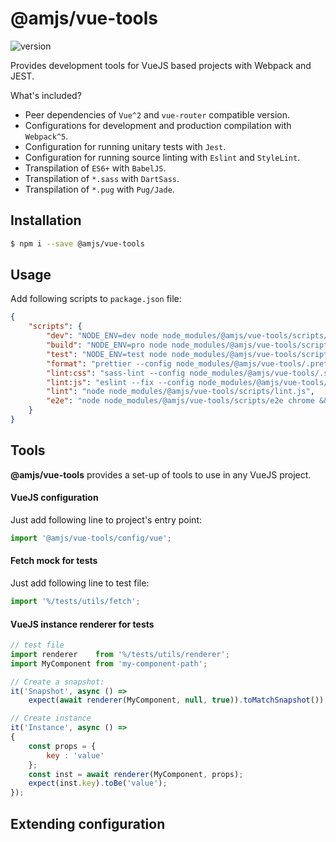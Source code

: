 # @amjs/vue-tools

![version](https://img.shields.io/npm/v/@amjs/vue-tools?style=flat-square)

Provides development tools for VueJS based projects with Webpack and JEST.

What's included?

- Peer dependencies of `Vue^2` and `vue-router` compatible version.
- Configurations for development and production compilation with `Webpack^5`.
- Configuration for running unitary tests with `Jest`.
- Configuration for running source linting with `Eslint` and `StyleLint`.
- Transpilation of `ES6+` with `BabelJS`.
- Transpilation of `*.sass` with `DartSass`.
- Transpilation of `*.pug` with `Pug/Jade`.

## Installation

```bash
$ npm i --save @amjs/vue-tools
```

## Usage

Add following scripts to `package.json` file:

```json
{
    "scripts": {
        "dev": "NODE_ENV=dev node node_modules/@amjs/vue-tools/scripts/serve.js",
        "build": "NODE_ENV=pro node node_modules/@amjs/vue-tools/scripts/build.js",
        "test": "NODE_ENV=test node node_modules/@amjs/vue-tools/scripts/test.js",
        "format": "prettier --config node_modules/@amjs/vue-tools/.prettierrc --write 'src/**/*.js'",
        "lint:css": "sass-lint --config node_modules/@amjs/vue-tools/.sass-lint.yml -v",
        "lint:js": "eslint --fix --config node_modules/@amjs/vue-tools/.eslintrc.yml --ext .js src tests",
        "lint": "node node_modules/@amjs/vue-tools/scripts/lint.js",
        "e2e": "node node_modules/@amjs/vue-tools/scripts/e2e chrome && node node_modules/.bin/nightwatch"
    }
}
```

## Tools

**@amjs/vue-tools** provides a set-up of tools to use in any VueJS project.

#### VueJS configuration

Just add following line to project's entry point:

```javascript
import '@amjs/vue-tools/config/vue';
```

#### Fetch mock for tests

Just add following line to test file:

```javascript
import '%/tests/utils/fetch';
```

#### VueJS instance renderer for tests

```javascript
// test file
import renderer    from '%/tests/utils/renderer';
import MyComponent from 'my-component-path';

// Create a snapshot:
it('Snapshot', async () =>
    expect(await renderer(MyComponent, null, true)).toMatchSnapshot());

// Create instance
it('Instance', async () =>
{
    const props = {
        key : 'value'
    };
    const inst = await renderer(MyComponent, props);
    expect(inst.key).toBe('value');
});
```

## Extending configuration

